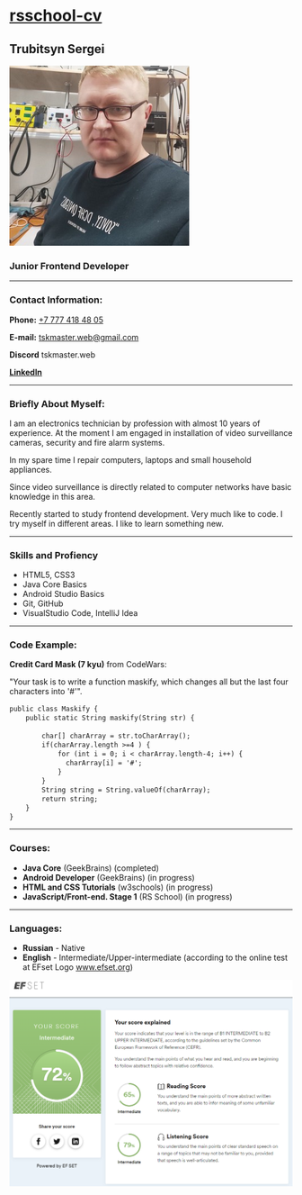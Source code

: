 # [rsschool-cv](https://tskmaster.github.io/rsschool-cv/cv "CV Markdown&Git")

## Trubitsyn Sergei 
![My photo](/img/myPhoto.jpg)

### Junior Frontend Developer

***

### Contact Information:
**Phone:** [+7 777 418 48 05](tel:+77774184805) 

**E-mail:** [tskmaster.web@gmail.com](mailto:tskmaster.web@gmail.com)

**Discord** tskmaster.web

[**LinkedIn**](www.linkedin.com/in/tskmasterweb "LinkedIn Profile")

***

### Briefly About Myself:
I am an electronics technician by profession with almost 10 years of experience. At the moment I am engaged in installation of video surveillance cameras, security and fire alarm systems. 

In my spare time I repair computers, laptops and small household appliances.

Since video surveillance is directly related to computer networks have basic knowledge in this area.

Recently started to study frontend development. Very much like to code. I try myself in different areas. I like to learn something new.

***

### Skills and Profiency

* HTML5, CSS3
* Java Core Basics
* Android Studio Basics
* Git, GitHub
* VisualStudio Code, IntelliJ Idea

***

### Code Example:

**Credit Card Mask (7 kyu)** from CodeWars:

"Your task is to write a function maskify, which changes all but the last four characters into '#'".
```
public class Maskify {
    public static String maskify(String str) {

        char[] charArray = str.toCharArray();
        if(charArray.length >=4 ) {
            for (int i = 0; i < charArray.length-4; i++) {
              charArray[i] = '#';
            }
        }
        String string = String.valueOf(charArray);
        return string;
    }
}
```

***

### Courses:
* **Java Core** (GeekBrains) (completed)
* **Android Developer** (GeekBrains) (in progress)
* **HTML and CSS Tutorials** (w3schools) (in progress)
* **JavaScript/Front-end. Stage 1** (RS School) (in progress)

***

### Languages:

* **Russian** - Native
* **English** - Intermediate/Upper-intermediate (according to the online test at EFset Logo www.efset.org)

![EFset test results](/img/english_test.png)


 



